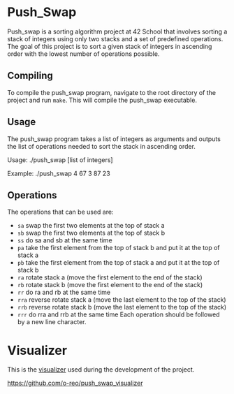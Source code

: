# Push_Swap
Push_swap is a sorting algorithm project at 42 School that involves sorting a stack of integers using only two stacks and a set of predefined operations. The goal of this project is to sort a given stack of integers in ascending order with the lowest number of operations possible.
## Compiling
To compile the push_swap program, navigate to the root directory of the project and run `make`. This will compile the push_swap executable.

## Usage
The push_swap program takes a list of integers as arguments and outputs the list of operations needed to sort the stack in ascending order.

Usage: ./push_swap [list of integers]

Example: ./push_swap 4 67 3 87 23

## Operations
The operations that can be used are:

- `sa` swap the first two elements at the top of stack a
- `sb` swap the first two elements at the top of stack b
- `ss` do sa and sb at the same time
- `pa` take the first element from the top of stack b and put it at the top of stack a
- `pb` take the first element from the top of stack a and put it at the top of stack b
- `ra` rotate stack a (move the first element to the end of the stack)
- `rb` rotate stack b (move the first element to the end of the stack)
- `rr` do ra and rb at the same time
- `rra` reverse rotate stack a (move the last element to the top of the stack)
- `rrb` reverse rotate stack b (move the last element to the top of the stack)
- `rrr` do rra and rrb at the same time
Each operation should be followed by a new line character.

# Visualizer
This is the [visualizer](https://github.com/o-reo/push_swap_visualizer) used during the development of the project.

https://github.com/o-reo/push_swap_visualizer
